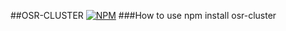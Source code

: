 ##OSR-CLUSTER
[![NPM](https://nodei.co/npm/osr-cluster.png?mini=true)](https://nodei.co/npm/osr-cluster/)
###How to use
	npm install osr-cluster